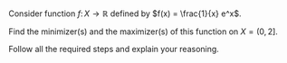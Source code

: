 Consider function $f \colon X \to \mathbb{R}$ defined by 
$f(x) = \frac{1}{x} e^x$.

Find the minimizer(s) and the maximizer(s) of this function on 
$X = (0, 2]$.

Follow all the required steps and explain your reasoning.
